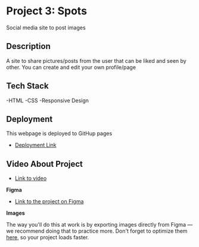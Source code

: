 # Project 3: Spots

Social media site to post images

## Description

A site to share pictures/posts from the user that can be liked and seen by other. You can create and edit your own profile/page

## Tech Stack

-HTML
-CSS
-Responsive Design

## Deployment

This webpage is deployed to GitHup pages

- [Deployment Link](https://derian-king.github.io/se_project_spots/)

## Video About Project

- [Link to video](https://drive.google.com/file/d/1p97U_1wJMHRWDDosDVuhfCWrmpUy9b-i/view?usp=sharing)

**Figma**

- [Link to the project on Figma](https://www.figma.com/file/BBNm2bC3lj8QQMHlnqRsga/Sprint-3-Project-%E2%80%94-Spots?type=design&node-id=2%3A60&mode=design&t=afgNFybdorZO6cQo-1)

**Images**

The way you'll do this at work is by exporting images directly from Figma — we recommend doing that to practice more. Don't forget to optimize them [here](https://tinypng.com/), so your project loads faster.
